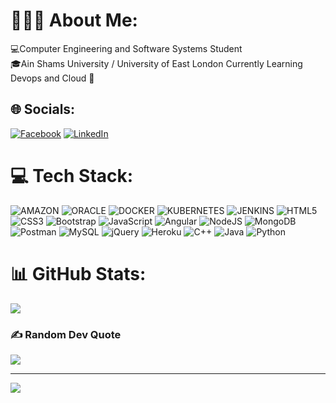 # 👨🏻‍💻 About Me:
💻Computer Engineering and Software Systems Student<br>🎓Ain Shams University / University of East London
Currently Learning Devops and Cloud 📝


## 🌐 Socials:
[![Facebook](https://img.shields.io/badge/Facebook-%231877F2.svg?logo=Facebook&logoColor=white)](https://www.facebook.com/kareem.naiem) [![LinkedIn](https://img.shields.io/badge/LinkedIn-%230077B5.svg?logo=linkedin&logoColor=white)](https://www.linkedin.com/in/kareem-moataz-19975b253/) 

# 💻 Tech Stack:
![AMAZON](https://img.shields.io/badge/AMAZON-%23232F3E.svg?style=for-the-badge&logo=AMAZON&logoColor=white) 
![ORACLE](https://img.shields.io/badge/ORACLE-%23F80000.svg?style=for-the-badge&logo=ORACLE&logoColor=white) 
![DOCKER](https://img.shields.io/badge/DOCKER-%232496ED.svg?style=for-the-badge&logo=DOCKER&logoColor=white) 
![KUBERNETES](https://img.shields.io/badge/KUBERNETES-%23326CE5.svg?style=for-the-badge&logo=KUBERNETES&logoColor=white) 
![JENKINS](https://img.shields.io/badge/JENKINS-%232C5263.svg?style=for-the-badge&logo=JENKINS&logoColor=white) 
![HTML5](https://img.shields.io/badge/html5-%23E44D26.svg?style=for-the-badge&logo=html5&logoColor=white) 
![CSS3](https://img.shields.io/badge/css3-%231572B6.svg?style=for-the-badge&logo=css3&logoColor=white) 
![Bootstrap](https://img.shields.io/badge/bootstrap-%23563D7C.svg?style=for-the-badge&logo=bootstrap&logoColor=white) 
![JavaScript](https://img.shields.io/badge/javascript-%23F7DF1E.svg?style=for-the-badge&logo=javascript&logoColor=black)
![Angular](https://img.shields.io/badge/angular-%23DD0031.svg?style=for-the-badge&logo=angular&logoColor=white) 
![NodeJS](https://img.shields.io/badge/node.js-%23339933?style=for-the-badge&logo=node.js&logoColor=white) 
![MongoDB](https://img.shields.io/badge/MongoDB-%234ea94b.svg?style=for-the-badge&logo=mongodb&logoColor=white)
![Postman](https://img.shields.io/badge/Postman-FF6C37?style=for-the-badge&logo=postman&logoColor=white) 
![MySQL](https://img.shields.io/badge/mysql-%2300f.svg?style=for-the-badge&logo=mysql&logoColor=white) 
![jQuery](https://img.shields.io/badge/jquery-%230769AD.svg?style=for-the-badge&logo=jquery&logoColor=white) 
![Heroku](https://img.shields.io/badge/heroku-%23430098.svg?style=for-the-badge&logo=heroku&logoColor=white) 
![C++](https://img.shields.io/badge/c++-%2300599C.svg?style=for-the-badge&logo=c%2B%2B&logoColor=white) 
![Java](https://img.shields.io/badge/java-%23ED8B00.svg?style=for-the-badge&logo=java&logoColor=white) 
![Python](https://img.shields.io/badge/python-3670A0?style=for-the-badge&logo=python&logoColor=white)

# 📊 GitHub Stats:
![](https://github-readme-stats.vercel.app/api/top-langs/?username=KareemMoataz02&theme=dark&hide_border=false&include_all_commits=false&count_private=false&layout=compact)

### ✍️ Random Dev Quote
![](https://quotes-github-readme.vercel.app/api?type=horizontal&theme=tokyonight)

---
[![](https://visitcount.itsvg.in/api?id=KareemMoataz02&icon=0&color=0)](https://visitcount.itsvg.in)




